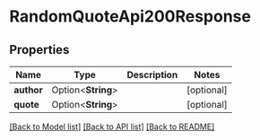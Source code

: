 # RandomQuoteApi200Response

## Properties

Name | Type | Description | Notes
------------ | ------------- | ------------- | -------------
**author** | Option<**String**> |  | [optional]
**quote** | Option<**String**> |  | [optional]

[[Back to Model list]](../README.md#documentation-for-models) [[Back to API list]](../README.md#documentation-for-api-endpoints) [[Back to README]](../README.md)


